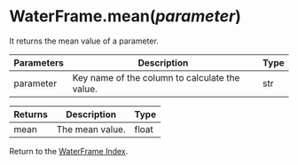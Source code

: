 # WaterFrame.mean(*parameter*)

It returns the mean value of a parameter.

Parameters | Description | Type
--- | --- | ---
parameter | Key name of the column to calculate the value. | str

Returns | Description | Type
--- | --- | ---
mean | The mean value. | float

Return to the [WaterFrame Index](index_waterframe.md).

